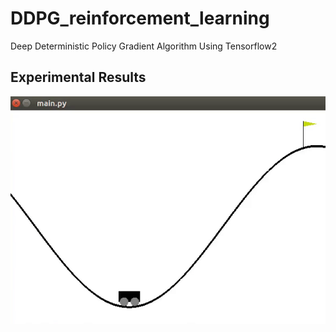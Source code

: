 # DDPG_reinforcement_learning
Deep Deterministic Policy Gradient Algorithm Using Tensorflow2

## Experimental Results
![Mountain Car Continuous](mountainCar.gif)
